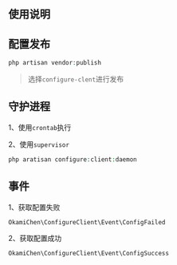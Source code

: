 ## 使用说明

## 配置发布

```php
php artisan vendor:publish
```
> 选择`configure-clent`进行发布

## 守护进程

1、使用`crontab`执行

2、使用`supervisor`

```php
php aratisan configure:client:daemon
```

## 事件

1、获取配置失败

`OkamiChen\ConfigureClient\Event\ConfigFailed`

2、获取配置成功

`OkamiChen\ConfigureClient\Event\ConfigSuccess`
